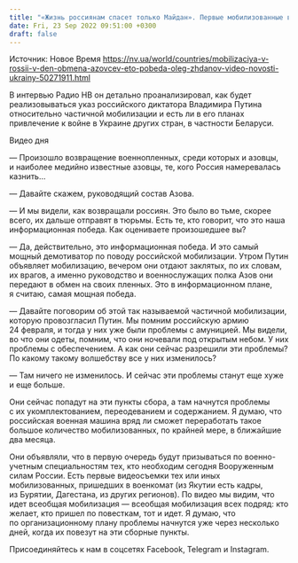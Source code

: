 ```yaml
---
title: "«Жизнь россиянам спасет только Майдан». Первые мобилизованные в РФ будут на фронте уже через месяц и станут смертниками — интервью с Ждановым"
date: Fri, 23 Sep 2022 09:51:00 +0300
draft: false
---
```

Источник: Новое Время https://nv.ua/world/countries/mobilizaciya-v-rossii-v-den-obmena-azovcev-eto-pobeda-oleg-zhdanov-video-novosti-ukrainy-50271911.html


В интервью Радио НВ он детально проанализировал, как будет реализовываться указ российского диктатора Владимира Путина относительно частичной мобилизации и есть ли в его планах привлечение к войне в Украине других стран, в частности Беларуси.

 Видео дня   

— Произошло возвращение военнопленных, среди которых и азовцы, и наиболее медийно известные азовцы, те, кого Россия намеревалась казнить…

— Давайте скажем, руководящий состав Азова.

— И мы видели, как возвращали россиян. Это было во тьме, скорее всего, их дальше отправят в тюрьмы. Есть те, кто говорит, что это наша информационная победа. Как оцениваете произошедшее вы?

— Да, действительно, это информационная победа. И это самый мощный демотиватор по поводу российской мобилизации. Утром Путин объявляет мобилизацию, вечером они отдают заклятых, по их словам, их врагов, а именно руководство и военнослужащих полка Азов они передают в обмен на своих пленных. Это в информационном плане, я считаю, самая мощная победа.

— Давайте поговорим об этой так называемой частичной мобилизации, которую провозгласил Путин. Мы помним российскую армию 24 февраля, и тогда у них уже были проблемы с амуницией. Мы видели, во что они одеты, помним, что они ночевали под открытым небом. У них проблемы с обеспечением. А как они сейчас разрешили эти проблемы? По какому такому волшебству все у них изменилось?

— Там ничего не изменилось. И сейчас эти проблемы станут еще хуже и еще больше.

Они сейчас попадут на эти пункты сбора, а там начнутся проблемы с их укомплектованием, переодеванием и содержанием. Я думаю, что российская военная машина вряд ли сможет переработать такое большое количество мобилизованных, по крайней мере, в ближайшие два месяца.

Они объявляли, что в первую очередь будут призываться по военно-учетным специальностям тех, кто необходим сегодня Вооруженным силам России. Есть первые видеосъемки тех или иных мобилизованных, пришедших в военкомат (из Якутии есть кадры, из Бурятии, Дагестана, из других регионов). По видео мы видим, что идет всеобщая мобилизация — всеобщая мобилизация всех подряд: кто желает, кто пришел по повесткам, тот и идет. Я думаю, что по организационному плану проблемы начнутся уже через несколько дней, когда их повезут на эти сборные пункты.

Присоединяйтесь к нам в соцсетях Facebook, Telegram и Instagram.
